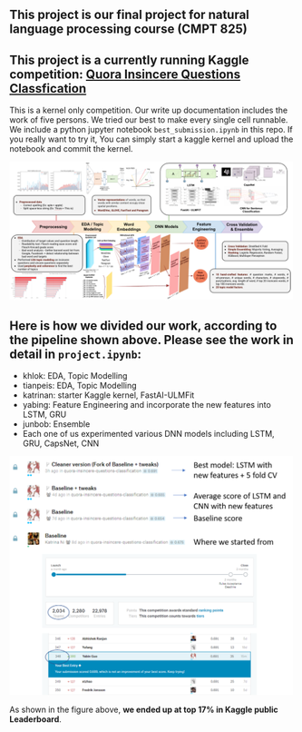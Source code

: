 ## This project is our final project for natural language processing course (CMPT 825)
## This project is a currently running Kaggle competition: [Quora Insincere Questions Classfication](https://www.kaggle.com/c/quora-insincere-questions-classification)
This is a kernel only competition. Our write up documentation includes the work of five persons. We tried our best to make every single cell runnable. We include a python jupyter notebook `best_submission.ipynb` in this repo. If you really want to try it, You can simply start a kaggle kernel and upload the notebook and commit the kernel.

<img src="./images/approach.png" alt="result" width="500"/>  

## **Here is how we divided our work**, according to the pipeline shown above. Please see the work in detail in `project.ipynb`: 
- khlok: EDA, Topic Modelling
- tianpeis: EDA, Topic Modelling
- katrinan: starter Kaggle kernel, FastAI-ULMFit  
- yabing: Feature Engineering and incorporate the new features into LSTM, GRU
- junbob: Ensemble
- Each one of us experimented various DNN models including LSTM, GRU, CapsNet, CNN

<img src="./images/result.png" alt="result" width="500"/>

As shown in the figure above, **we ended up at top 17% in Kaggle public Leaderboard**.